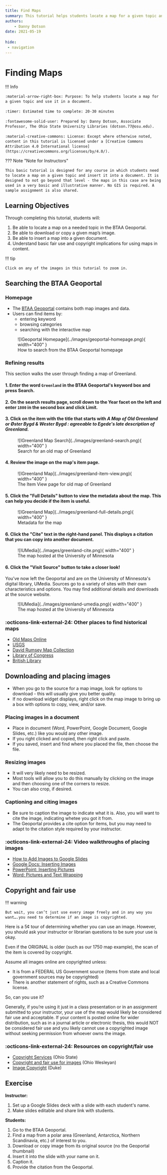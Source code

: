 ```yaml
---
title: Find Maps
summary: This tutorial helps students locate a map for a given topic and use it in a document.
authors:
    - Danny Dotson
date: 2021-05-19

hide:
 - navigation
---
```


# Finding Maps

!!! Info

	:material-arrow-right-box: Purpose: To help students locate a map for a given topic and use it in a document.
	
	:timer: Estimated time to complete: 20-30 minutes

	:fontawesome-solid-user: Prepared by: Danny Dotson, Associate Professor, The Ohio State University Libraries (dotson.77@osu.edu). 

	:material-creative-commons: License: Except where otherwise noted, content in this tutorial is licensed under a [Creative Commons Attribution 4.0 International license](https://creativecommons.org/licenses/by/4.0/).
	
??? Note "Note for Instructors"

	This basic tutorial is designed for any course in which students need to locate a map on a given topic and insert it into a document. It is designed to not go beyond that level - the maps in this case are being used in a very basic and illustrative manner. No GIS is required. A sample assignment is also shared.

## Learning Objectives

Through completing this tutorial, students will:

1. Be able to locate a map on a needed topic in the BTAA Geoportal.
1. Be able to download or copy a given map’s image.
1. Be able to insert a map into a given document.
1. Understand basic fair use and copyright implications for using maps in content.

!!! tip

	Click on any of the images in this tutorial to zoom in.

## Searching the BTAA Geoportal

### Homepage

* The [BTAA Geoportal](https://geo.btaa.org) contains both map images and data.
* Users can find items by:
	* entering keyword
	* browsing categories
	* searching with the interactive map

<figure markdown>
  ![IGeoportal Homepage](../images/geoportal-homepage.png){ width="400" }
  <figcaption>How to search from the BTAA Geoportal homepage</figcaption>
</figure>


### Refining results

This section walks the user through finding a map of Greenland.

#### 1. Enter the word `Greenland` in the BTAA Geoportal's keyword box and press **Search**.

#### 2. On the search results page, scroll down to the **Year** facet on the left and enter `1800` in the second box and click **Limit**.

#### 3. Click on the item with the title that starts with *A Map of Old Greenland or Øster Bygd & Wester Bygd : agreeable to Egede's late description of Greenland.*

<figure markdown>
  ![IGreenland Map Search](../images/greenland-search.png){ width="400" }
  <figcaption>Search for an old map of Greenland</figcaption>
</figure>


#### 4. Review the image on the map's item page.

<figure markdown>
  ![IGreenland Map](../images/greenland-item-view.png){ width="400" }
  <figcaption>The Item View page for old map of Greenland</figcaption>
</figure>

#### 5. Click the "Full Details" button to view the metadata about the map. This can help you decide if the item is useful.

<figure markdown>
  ![IGreenland Map](../images/greenland-full-details.png){ width="400" }
  <figcaption>Metadata for the map</figcaption>
</figure>

#### 6. Click the "Cite" text in the right-hand panel. This displays a citation that you can copy into another document.

<figure markdown>
  ![IUMedia](../images/greenland-cite.png){ width="400" }
  <figcaption>The map hosted at the University of Minnesota</figcaption>
</figure>

#### 6. Click the "Visit Source" button to take a closer look!

You’ve now left the Geoportal and are on the University of Minnesota's digital library, UMedia. Sources go to a variety of sites with their own characteristics and options. You may find additional details and downloads at the source website.

<figure markdown>
  ![IUMedia](../images/greenland-umedia.png){ width="400" }
  <figcaption>The map hosted at the University of Minnesota</figcaption>
</figure>

### :octicons-link-external-24: Other places to find historical maps

* [Old Maps Online](https://www.oldmapsonline.org/)
* [USGS](https://www.usgs.gov/)
* [David Rumsey Map Collection](https://www.davidrumsey.com/)
* [Library of Congress](https://www.loc.gov/maps/)
* [British Library](https://www.bl.uk/subjects/maps)


## Downloading and placing images

* When you go to the source for a map image, look for options to download - this will usually give you better quality.
* If no download widget displays, right click on the map image to bring up a box with options to copy, view, and/or save.

### Placing images in a document

* Place in document (Word, PowerPoint, Google Document, Google Slides, etc.) like you would any other image.
* If you right clicked and copied, then right click and paste.
* If you saved, insert and find where you placed the file, then choose the file.

### Resizing images
* It will very likely need to be resized. 
* Most tools will allow you to do this manually by clicking on the image and then choosing one of the corners to resize.
* You can also crop, if desired.

### Captioning and citing images
* Be sure to caption the image to indicate what it is. Also, you will want to cite the image, indicating whetee you got it from.
* The Geoportal provides a cite option for items, but you may need to adapt to the citation style required by your instructor.

### :octicons-link-external-24: Video walkthroughs of placing images

* [How to Add Images to Google Slides](https://www.youtube.com/watch?v=0e97Vd4CyvE)
* [Google Docs: Inserting Images](https://www.youtube.com/watch?v=Niyiur2RluA)
* [PowerPoint: Inserting Pictures](https://www.youtube.com/watch?v=I-xlLwC4ERc)
* [Word: Pictures and Text Wrapping](https://www.youtube.com/watch?v=sqkEDw99szg)


## Copyright and fair use

!!! warning

	But wait, you can’t just use every image freely and in any way you want….you need to determine if an image is copyrighted.
	
	
Here is a 5¢ tour of determining whether you can use an image. However, you should ask your instructor or librarian questions to be sure your use is okay.

Even if the ORIGINAL is older (such as our 1750 map example), the scan of the item is covered by copyright.

Assume all images online are copyrighted unless:

* It is from a FEDERAL US Government source (items from state and local government sources may be copyrighted)
* There is another statement of rights, such as a Creative Commons license.

So, can you use it?

Generally, if you’re using it just in a class presentation or in an assignment submitted to your instructor, your use of the map would likely be considered fair use and acceptable.
If your content is posted online for wider distribution, such as in a journal article or electronic thesis, this would NOT be considered fair use and you likely cannot use a copyrighted image without seeking permission from whoever owns the image.

### :octicons-link-external-24: Resources on copyright/fair use

* [Copyright Services](https://library.osu.edu/copyright) (Ohio State)
* [Copyright and fair use for images](https://library.owu.edu/Images/Images_FairUse) (Ohio Wesleyan)
* [Image Copyright](https://guides.library.duke.edu/images/copyright-fair-use) (Duke)

## Exercise

**Instructor:**

1. Set up a Google Slides deck with a slide with each student's name.
2. Make slides editable and share link with students.

**Students:**

1. Go to the BTAA Geoportal.
2. Find a map from a polar area (Greenland, Antarctica, Northern Scandinavia, etc.) of interest to you.
3. Download or copy image from its original source (no the Geoportal thumbnail)
4. Insert it into the slide with your name on it.
5. Caption it.
6. Provide the citation from the Geoportal.